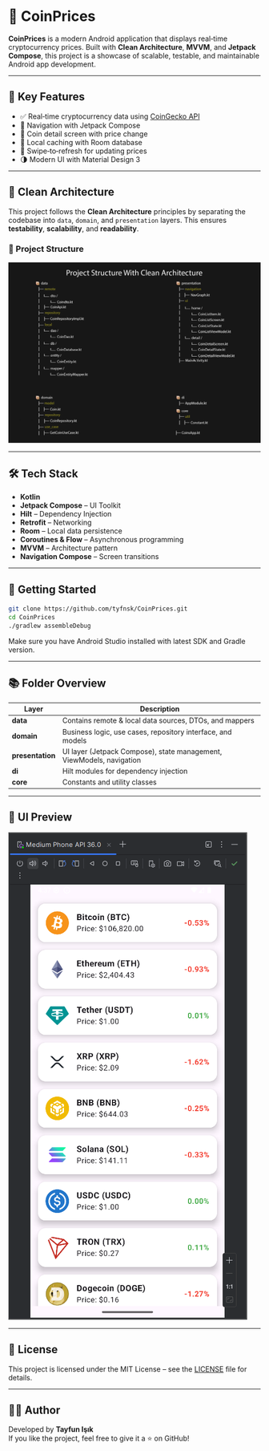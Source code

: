 # 📱 CoinPrices

**CoinPrices** is a modern Android application that displays real‑time cryptocurrency prices. Built with **Clean Architecture**, **MVVM**, and **Jetpack Compose**, this project is a showcase of scalable, testable, and maintainable Android app development.



---

## 🧠 Key Features

- ✅ Real‑time cryptocurrency data using [CoinGecko API](https://www.coingecko.com/)
- 🛝 Navigation with Jetpack Compose
- 📄 Coin detail screen with price change
- 📂 Local caching with Room database
- 🔄 Swipe‑to‑refresh for updating prices
- 🌗 Modern UI with Material Design 3

---

## 🧱 Clean Architecture

This project follows the **Clean Architecture** principles by separating the codebase into `data`, `domain`, and `presentation` layers. This ensures **testability**, **scalability**, and **readability**.

### 📂 Project Structure

![Project Structure](./ProjectStructure.jpg)

---

## 🛠️ Tech Stack

- **Kotlin**
- **Jetpack Compose** – UI Toolkit
- **Hilt** – Dependency Injection
- **Retrofit** – Networking
- **Room** – Local data persistence
- **Coroutines & Flow** – Asynchronous programming
- **MVVM** – Architecture pattern
- **Navigation Compose** – Screen transitions

---

## 🚀 Getting Started

```bash
git clone https://github.com/tyfnsk/CoinPrices.git
cd CoinPrices
./gradlew assembleDebug
```

Make sure you have Android Studio installed with latest SDK and Gradle version.

---

## 📚 Folder Overview

| Layer            | Description                                                          |
| ---------------- | -------------------------------------------------------------------- |
| **data**         | Contains remote & local data sources, DTOs, and mappers              |
| **domain**       | Business logic, use cases, repository interface, and models          |
| **presentation** | UI layer (Jetpack Compose), state management, ViewModels, navigation |
| **di**           | Hilt modules for dependency injection                                |
| **core**         | Constants and utility classes                                        |

---

## 📸 UI Preview

![App Screenshot](./CoinCapture1.PNG)

---

## 📄 License

This project is licensed under the MIT License – see the [LICENSE](LICENSE) file for details.

---

## 🙋‍♂️ Author

Developed by **Tayfun Işık**\
If you like the project, feel free to give it a ⭐ on GitHub!



